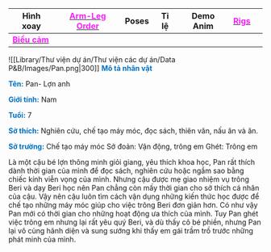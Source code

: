 
| **Hình xoay**                                                                                                                                                                    | [<span style="color:rgb(251, 31, 255)">**Arm-Leg Order**</span>](file:///D:%5CPROJECTS%5CzShared%20Libraryz%5CRig%20Manual%5CRW%5CArm_leg%20Order.rw) | **Poses** | **Tỉ lệ** | **Demo Anim** | [<span style="color:rgb(251, 31, 255)">**Rigs**</span>](file:///D:%5CPROJECTS%5CPan&Beri%5C1.Project%20Setup%5C4.Moho%20Rigs%5CPan%5Cpan%20v3.moho) |     |
| -------------------------------------------------------------------------------------------------------------------------------------------------------------------------------- | ----------------------------------------------------------------------------------------------------------------------------------------------------- | --------- | --------- | ------------- | --------------------------------------------------------------------------------------------------------------------------------------------------- | --- |
| [<span style="color:rgb(251, 31, 255)">**Biểu cảm**</span>](file:///D:%5CPROJECTS%5CPan&Beri%5C1.Project%20Setup%5C2.Character%20Design%5CPan%5CRW%20file%5CPan%20bieu%20cam.rw) |                                                                                                                                                       |           |           |               |                                                                                                                                                     |     |

![[Library/Thư viện dự án/Thư viện các dự án/Data P&B/Images/Pan.png|300]]
<span style="font-weight:bold; color:rgb(0, 112, 192)">Mô tả nhân vật</span>

<span style="font-weight:bold; color:rgb(0, 112, 192)">Tên:</span> Pan- Lợn anh

<span style="font-weight:bold; color:rgb(0, 112, 192)">Giới tính:</span> Nam

<span style="font-weight:bold; color:rgb(0, 112, 192)">Tuổi:</span> 7

<span style="font-weight:bold; color:rgb(0, 112, 192)">Sở thích:</span> Nghiên cứu, chế tạo máy móc, đọc sách, thiên văn, nấu ăn và ăn.

<span style="font-weight:bold; color:rgb(0, 112, 192)">Sở trường:</span> Chế tạo máy móc Sở đoản: Vận động, trông em Ghét: Trông em

Là một cậu bé lợn thông minh giỏi giang, yêu thích khoa học, Pan rất thích dành thời gian của mình để đọc sách, nghiên cứu hoặc ngắm sao bằng chiếc kính viễn vọng của mình. Nhưng cậu được mẹ giao nhiệm vụ trông Beri và dạy Beri học nên Pan chẳng còn mấy thời gian cho sở thích cá nhân của cậu. Vậy nên cậu luôn tìm cách vận dụng những kiến thức học được để chế tạo những máy móc giúp cho việc trông Beri đơn giản hơn. Có như vậy Pan mới có thời gian cho những hoạt động ưa thích của mình. Tuy Pan ghét việc trông em nhưng lại rất yêu quý Beri, và dù thấy cô bé phiền, nhưng Pan lại vô cùng hãnh diện và sung sướng khi thấy em gái trầm trồ trước những phát minh của mình.


